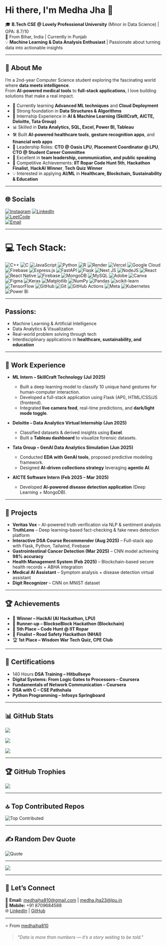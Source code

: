 # Hi there, I'm Medha Jha 👋  

🎓 **B.Tech CSE @ Lovely Professional University** (Minor in Data Science) | GPA: 8.7/10  
📍 From Bihar, India | Currently in Punjab  
💡 **Machine Learning & Data Analysis Enthusiast** | Passionate about turning data into actionable insights  

---

## 🌟 About Me  
I’m a 2nd-year Computer Science student exploring the fascinating world where **data meets intelligence**.  
From **AI-powered medical tools** to **full-stack applications**, I love building solutions that make a real impact.  

- 🌱 Currently learning **Advanced ML techniques** and **Cloud Deployment**  
- 🧠 Strong foundation in **Data Structures & Algorithms**  
- 💼 Internship Experience in **AI & Machine Learning (SkillCraft, AICTE, Deloitte, Tata Group)**  
- 📊 Skilled in **Data Analytics, SQL, Excel, Power BI, Tableau**  
- 🛠 Built **AI-powered healthcare tools**, **gesture recognition apps**, and **financial web apps**  
- 🏫 Leadership Roles: **CTO @ Oasis LPU**, **Placement Coordinator @ LPU**, **CTO @ Student Career Committee**  
- 🎤 Excellent in **team leadership, communication, and public speaking**  
- 🎯 Competitive Achievements: **IIT Ropar Code Hunt 5th**, **Hackathon Finalist**, **HackAI Winner**, **Tech Quiz Winner**  
- 💡 Interested in applying **AI/ML** in **Healthcare, Blockchain, Sustainability & Education**  

---

## 🌐 Socials  
[![Instagram](https://img.shields.io/badge/Instagram-%23E4405F.svg?logo=Instagram&logoColor=white)](https://www.instagram.com/medha_jha08/) 
[![LinkedIn](https://img.shields.io/badge/LinkedIn-%230077B5.svg?logo=linkedin&logoColor=white)](https://www.linkedin.com/in/medha-jha810/)  
[![LeetCode](https://img.shields.io/badge/LeetCode-FFA116?style=for-the-badge&logo=leetcode&logoColor=white)](https://leetcode.com/u/Medhajha810/)  
[![Email](https://img.shields.io/badge/Email-D14836?logo=gmail&logoColor=white)](mailto:medhajha810@gmail.com)  

---

# 💻 Tech Stack: 
![C++](https://img.shields.io/badge/c++-%2300599C.svg?style=for-the-badge&logo=c%2B%2B&logoColor=white) ![C](https://img.shields.io/badge/c-%2300599C.svg?style=for-the-badge&logo=c&logoColor=white) ![JavaScript](https://img.shields.io/badge/javascript-%23323330.svg?style=for-the-badge&logo=javascript&logoColor=%23F7DF1E) ![Python](https://img.shields.io/badge/python-3670A0?style=for-the-badge&logo=python&logoColor=ffdd54) ![R](https://img.shields.io/badge/r-%23276DC3.svg?style=for-the-badge&logo=r&logoColor=white) ![Render](https://img.shields.io/badge/Render-%46E3B7.svg?style=for-the-badge&logo=render&logoColor=white) ![Vercel](https://img.shields.io/badge/vercel-%23000000.svg?style=for-the-badge&logo=vercel&logoColor=white) ![Google Cloud](https://img.shields.io/badge/GoogleCloud-%234285F4.svg?style=for-the-badge&logo=google-cloud&logoColor=white) ![Firebase](https://img.shields.io/badge/firebase-%23039BE5.svg?style=for-the-badge&logo=firebase) ![Express.js](https://img.shields.io/badge/express.js-%23404d59.svg?style=for-the-badge&logo=express&logoColor=%2361DAFB) ![FastAPI](https://img.shields.io/badge/FastAPI-005571?style=for-the-badge&logo=fastapi) ![Flask](https://img.shields.io/badge/flask-%23000.svg?style=for-the-badge&logo=flask&logoColor=white) ![Next JS](https://img.shields.io/badge/Next-black?style=for-the-badge&logo=next.js&logoColor=white) ![NodeJS](https://img.shields.io/badge/node.js-6DA55F?style=for-the-badge&logo=node.js&logoColor=white) ![React](https://img.shields.io/badge/react-%2320232a.svg?style=for-the-badge&logo=react&logoColor=%2361DAFB) ![React Native](https://img.shields.io/badge/react_native-%2320232a.svg?style=for-the-badge&logo=react&logoColor=%2361DAFB) ![Firebase](https://img.shields.io/badge/firebase-a08021?style=for-the-badge&logo=firebase&logoColor=ffcd34) ![MongoDB](https://img.shields.io/badge/MongoDB-%234ea94b.svg?style=for-the-badge&logo=mongodb&logoColor=white) ![MySQL](https://img.shields.io/badge/mysql-4479A1.svg?style=for-the-badge&logo=mysql&logoColor=white) ![Adobe](https://img.shields.io/badge/adobe-%23FF0000.svg?style=for-the-badge&logo=adobe&logoColor=white) ![Canva](https://img.shields.io/badge/Canva-%2300C4CC.svg?style=for-the-badge&logo=Canva&logoColor=white) ![Figma](https://img.shields.io/badge/figma-%23F24E1E.svg?style=for-the-badge&logo=figma&logoColor=white) ![Keras](https://img.shields.io/badge/Keras-%23D00000.svg?style=for-the-badge&logo=Keras&logoColor=white) ![Matplotlib](https://img.shields.io/badge/Matplotlib-%23ffffff.svg?style=for-the-badge&logo=Matplotlib&logoColor=black) ![NumPy](https://img.shields.io/badge/numpy-%23013243.svg?style=for-the-badge&logo=numpy&logoColor=white) ![Pandas](https://img.shields.io/badge/pandas-%23150458.svg?style=for-the-badge&logo=pandas&logoColor=white) ![scikit-learn](https://img.shields.io/badge/scikit--learn-%23F7931E.svg?style=for-the-badge&logo=scikit-learn&logoColor=white) ![TensorFlow](https://img.shields.io/badge/TensorFlow-%23FF6F00.svg?style=for-the-badge&logo=TensorFlow&logoColor=white) ![GitHub](https://img.shields.io/badge/github-%23121011.svg?style=for-the-badge&logo=github&logoColor=white) ![Git](https://img.shields.io/badge/git-%23F05033.svg?style=for-the-badge&logo=git&logoColor=white) ![GitHub Actions](https://img.shields.io/badge/github%20actions-%232671E5.svg?style=for-the-badge&logo=githubactions&logoColor=white) ![Meta](https://img.shields.io/badge/Meta-%230467DF.svg?style=for-the-badge&logo=Meta&logoColor=white) ![Kubernetes](https://img.shields.io/badge/kubernetes-%23326ce5.svg?style=for-the-badge&logo=kubernetes&logoColor=white) ![Power Bi](https://img.shields.io/badge/power_bi-F2C811?style=for-the-badge&logo=powerbi&logoColor=black)

---
## **Passions:**  
- Machine Learning & Artificial Intelligence  
- Data Analytics & Visualization  
- Real-world problem solving through tech  
- Interdisciplinary applications in **healthcare, sustainability, and education**

---


## 💼 Work Experience  
- **ML Intern – SkillCraft Technology (Jul 2025)**  
  - Built a deep learning model to classify 10 unique hand gestures for human-computer interaction.  
  - Developed a full-stack application using Flask (API), HTML/CSS/JS (frontend).  
  - Integrated **live camera feed**, real-time predictions, and **dark/light mode toggle**.  

- **Deloitte – Data Analytics Virtual Internship (Jun 2025)**  
  - Classified datasets & derived insights using **Excel**.  
  - Built a **Tableau dashboard** to visualize forensic datasets.  

- **Tata Group – GenAI Data Analytics Simulation (Jun 2025)**  
  - Conducted **EDA with GenAI tools**, proposed predictive modeling framework.  
  - Designed **AI-driven collections strategy** leveraging **agentic AI**.  

- **AICTE Software Intern (Feb 2025 – Mar 2025)**  
  - Developed **AI-powered disease detection application** (Deep Learning + MongoDB).  

---

## 🚀 Projects  
- **Veritas Vox** – AI-powered truth verification via NLP & sentiment analysis  
- **TruthLens** – Deep learning–based fact-checking & fake news detection platform  
- **Interactive DSA Course Recommender (Aug 2025)** – Full-stack app with Flask, Python, Tailwind, Firebase  
- **Gastrointestinal Cancer Detection (Mar 2025)** – CNN model achieving **98% accuracy**  
- **Health Management System (Feb 2025)** – Blockchain-based secure health records + ABHA integration  
- **Medical AI Assistant** – Symptom analysis + disease detection virtual assistant  
- **Digit Recognizer** – CNN on MNIST dataset  

---

## 🏆 Achievements  
- 🥇 **Winner – HackAI (AI Hackathon, LPU)**  
- 🥈 **Runner-up – BlockseBlock Hackathon (Blockchain)**  
- 🏅 **5th Place – Code Hunt @ IIT Ropar**  
- 🎯 **Finalist – Road Safety Hackathon (NHAI)**  
- 🏆 **1st Place – Wisdom War Tech Quiz, CPE Club**  

---

## 📜 Certifications  
- 140 Hours **DSA Training – Hitbullseye**  
- **Digital Systems: From Logic Gates to Processors – Coursera**  
- **Fundamentals of Network Communication – Coursera**  
- **DSA with C – CSE Pathshala**  
- **Python Programming – Infosys Springboard**  

---

## 📊 GitHub Stats  
![](https://github-readme-stats.vercel.app/api?username=medhajha810&theme=cobalt&hide_border=false&include_all_commits=false&count_private=false)<br/>  
![](https://nirzak-streak-stats.vercel.app/?user=medhajha810&theme=cobalt&hide_border=false)<br/>  
![](https://github-readme-stats.vercel.app/api/top-langs/?username=medhajha810&theme=cobalt&hide_border=false&include_all_commits=false&count_private=false&layout=compact)  

---

## 🏆 GitHub Trophies  
![](https://github-profile-trophy.vercel.app/?username=medhajha810&theme=radical&no-frame=false&no-bg=true&margin-w=4)  

---

## 🔝 Top Contributed Repos  
![Top Contributed](https://github-contributor-stats.vercel.app/api?username=medhajha810&limit=5&theme=dark&combine_all_yearly_contributions=true)  

---

## ✍️ Random Dev Quote  
![Quote](https://quotes-github-readme.vercel.app/api?type=horizontal&theme=radical)  

---

[![](https://visitcount.itsvg.in/api?id=medhajha810&icon=0&color=0)](https://visitcount.itsvg.in)  

---

## 🤝 Let’s Connect  
📧 **Email:** medhajha810@gmail.com | medha.jha23@lpu.in  
📱 **Mobile:** +91 8709684588  
🌐 [LinkedIn](https://www.linkedin.com/in/medha-jha810/) | [GitHub](https://github.com/medhajha810)  

---

⭐️ From [medhajha810](https://github.com/medhajha810)  

> _"Data is more than numbers — it’s a story waiting to be told."_
